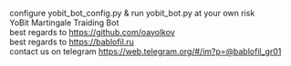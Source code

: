 configure yobit_bot_config.py & run yobit_bot.py at your own risk<br/>
YoBit Martingale Traiding Bot<br/>
best regards to https://github.com/oavolkov<br/>
best regards to https://bablofil.ru<br/>
contact us on telegram https://web.telegram.org/#/im?p=@bablofil_gr01
